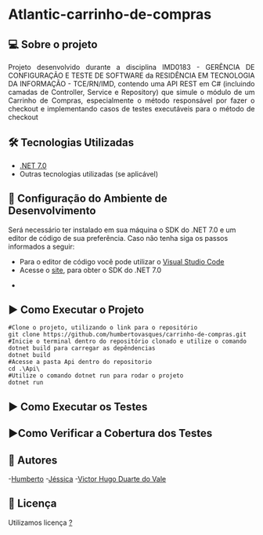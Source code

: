 # Atlantic-carrinho-de-compras
## 💻 Sobre o projeto
<p align="justify"> Projeto desenvolvido durante a disciplina IMD0183 - GERÊNCIA DE CONFIGURAÇÃO E TESTE DE SOFTWARE da RESIDÊNCIA EM TECNOLOGIA DA INFORMAÇÃO - TCE/RN/IMD, contendo uma API REST em C# (incluindo camadas de Controller, Service e Repository) que simule o módulo de um Carrinho de Compras, especialmente o método responsável por fazer o checkout e implementando casos de testes executáveis para o método de checkout
</p>

## 🛠️ Tecnologias Utilizadas
- [.NET 7.0](https://dotnet.microsoft.com/en-us/download/dotnet/7.0) 
- Outras tecnologias utilizadas (se aplicável)

## 🔎 Configuração do Ambiente de Desenvolvimento
Será necessário ter instalado em sua máquina o SDK do .NET 7.0 e um editor de código de sua preferência. Caso não tenha siga os passos informados a seguir:

- Para o editor de código você pode utilizar o [Visual Studio Code](https://code.visualstudio.com/download)
- Acesse o [site](https://dotnet.microsoft.com/en-us/download/dotnet/7.0),  para obter o SDK do .NET 7.0
-
  ```shell
 
  ```

## ▶️ Como Executar o Projeto

```shell
#Clone o projeto, utilizando o link para o repositório 
git clone https://github.com/humbertovasques/carrinho-de-compras.git
#Inicie o terminal dentro do repositório clonado e utilize o comando dotnet build para carregar as depêndencias
dotnet build
#Acesse a pasta Api dentro do repositorio 
cd .\Api\
#Utilize o comando dotnet run para rodar o projeto
dotnet run
```

## ▶️ Como Executar os Testes


## ▶️Como Verificar a Cobertura dos Testes


## 🤝 Autores

-[Humberto](https://github.com/humbertovasques)
-[Jéssica]()
-[Victor Hugo Duarte do Vale](https://github.com/victorhdv)

## 📜 Licença
 Utilizamos licença [?]()

